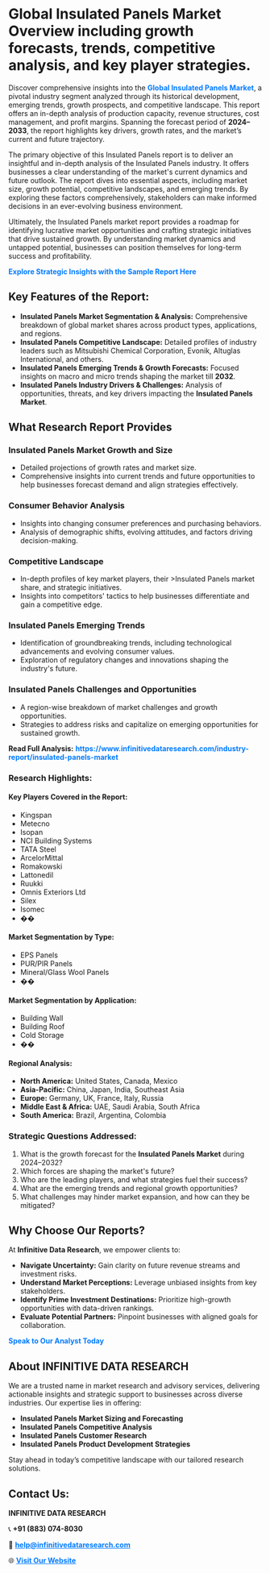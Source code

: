 <h1>Global Insulated Panels Market Overview including growth forecasts, trends, competitive analysis, and key player strategies.</h1>
<p>
Discover comprehensive insights into the 
<a href="https://www.infinitivedataresearch.com/industry-report/insulated-panels-market" rel="dofollow" style="color: #007BFF; text-decoration: none;"><strong>Global Insulated Panels Market</strong></a>, a pivotal industry segment analyzed through its historical development, emerging trends, growth prospects, and competitive landscape. This report offers an in-depth analysis of production capacity, revenue structures, cost management, and profit margins. Spanning the forecast period of <strong>2024–2033</strong>, the report highlights key drivers, growth rates, and the market’s current and future trajectory.
</p>
<p>
The primary objective of this Insulated Panels report is to deliver an insightful and in-depth analysis of the Insulated Panels industry. It offers businesses a clear understanding of the market's current dynamics and future outlook. The report dives into essential aspects, including market size, growth potential, competitive landscapes, and emerging trends. By exploring these factors comprehensively, stakeholders can make informed decisions in an ever-evolving business environment.
</p>
<p>
Ultimately, the Insulated Panels market report provides a roadmap for identifying lucrative market opportunities and crafting strategic initiatives that drive sustained growth. By understanding market dynamics and untapped potential, businesses can position themselves for long-term success and profitability.
</p>
<p>
<a href="https://www.infinitivedataresearch.com/request-sample/reportId=104563" style="color: #007BFF; text-decoration: none;"><strong>Explore Strategic Insights with the Sample Report Here</strong></a>
</p>

<h2>Key Features of the Report:</h2>
<ul>
<li><strong>Insulated Panels Market Segmentation & Analysis:</strong> Comprehensive breakdown of global market shares across product types, applications, and regions.</li>
<li><strong>Insulated Panels Competitive Landscape:</strong> Detailed profiles of industry leaders such as Mitsubishi Chemical Corporation, Evonik, Altuglas International, and others.</li>
<li><strong>Insulated Panels Emerging Trends & Growth Forecasts:</strong> Focused insights on macro and micro trends shaping the market till <strong>2032</strong>.</li>
<li><strong>Insulated Panels Industry Drivers & Challenges:</strong> Analysis of opportunities, threats, and key drivers impacting the <strong>Insulated Panels Market</strong>.</li>
</ul>

<h2>What Research Report Provides</h2>
<h3>Insulated Panels Market Growth and Size</h3>
<ul>
<li>Detailed projections of growth rates and market size.</li>
<li>Comprehensive insights into current trends and future opportunities to help businesses forecast demand and align strategies effectively.</li>
</ul>

<h3>Consumer Behavior Analysis</h3>
<ul>
<li>Insights into changing consumer preferences and purchasing behaviors.</li>
<li>Analysis of demographic shifts, evolving attitudes, and factors driving decision-making.</li>
</ul>

<h3>Competitive Landscape</h3>
<ul>
<li>In-depth profiles of key market players, their >Insulated Panels market share, and strategic initiatives.</li>
<li>Insights into competitors' tactics to help businesses differentiate and gain a competitive edge.</li>
</ul>

<h3>Insulated Panels Emerging Trends</h3>
<ul>
<li>Identification of groundbreaking trends, including technological advancements and evolving consumer values.</li>
<li>Exploration of regulatory changes and innovations shaping the industry's future.</li>
</ul>

<h3>Insulated Panels Challenges and Opportunities</h3>
<ul>
<li>A region-wise breakdown of market challenges and growth opportunities.</li>
<li>Strategies to address risks and capitalize on emerging opportunities for sustained growth.</li>
</ul>
<p><strong>Read Full Analysis:</strong> <a href="https://www.infinitivedataresearch.com/industry-report/insulated-panels-market" rel="dofollow" style="color: #007BFF; text-decoration: none;"><strong>https://www.infinitivedataresearch.com/industry-report/insulated-panels-market</strong></a></p>
<h3>Research Highlights:</h3>
<h4>Key Players Covered in the Report:</h4>
<ul><li>Kingspan</li><li>Metecno</li><li>Isopan</li><li>NCI Building Systems</li><li>TATA Steel</li><li>ArcelorMittal</li><li>Romakowski</li><li>Lattonedil</li><li>Ruukki</li><li>Omnis Exteriors Ltd</li><li>Silex</li><li>Isomec</li><li>��</li></ul>
<h4>Market Segmentation by Type:</h4>
<ul><li>EPS Panels</li><li>PUR/PIR Panels</li><li>Mineral/Glass Wool Panels</li><li>��</li></ul>
<h4>Market Segmentation by Application:</h4>
<ul><li>Building Wall</li><li>Building Roof</li><li>Cold Storage</li><li>��</li></ul>

<h4>Regional Analysis:</h4>
<ul>
<li><strong>North America:</strong> United States, Canada, Mexico</li>
<li><strong>Asia-Pacific:</strong> China, Japan, India, Southeast Asia</li>
<li><strong>Europe:</strong> Germany, UK, France, Italy, Russia</li>
<li><strong>Middle East & Africa:</strong> UAE, Saudi Arabia, South Africa</li>
<li><strong>South America:</strong> Brazil, Argentina, Colombia</li>
</ul>

<h3>Strategic Questions Addressed:</h3>
<ol>
<li>What is the growth forecast for the <strong>Insulated Panels Market</strong> during 2024–2032?</li>
<li>Which forces are shaping the market's future?</li>
<li>Who are the leading players, and what strategies fuel their success?</li>
<li>What are the emerging trends and regional growth opportunities?</li>
<li>What challenges may hinder market expansion, and how can they be mitigated?</li>
</ol>

<h2>Why Choose Our Reports?</h2>
<p>At <strong>Infinitive Data Research</strong>, we empower clients to:</p>
<ul>
<li><strong>Navigate Uncertainty:</strong> Gain clarity on future revenue streams and investment risks.</li>
<li><strong>Understand Market Perceptions:</strong> Leverage unbiased insights from key stakeholders.</li>
<li><strong>Identify Prime Investment Destinations:</strong> Prioritize high-growth opportunities with data-driven rankings.</li>
<li><strong>Evaluate Potential Partners:</strong> Pinpoint businesses with aligned goals for collaboration.</li>
</ul>
<p><a href="https://www.infinitivedataresearch.com/industry-report/insulated-panels-market" rel="dofollow" style="color: #007BFF; text-decoration: none;"><strong>Speak to Our Analyst Today</strong></a></p>

<h2>About INFINITIVE DATA RESEARCH</h2>
<p>We are a trusted name in market research and advisory services, delivering actionable insights and strategic support to businesses across diverse industries. Our expertise lies in offering:</p>
<ul>
<li><strong>Insulated Panels Market Sizing and Forecasting</strong></li>
<li><strong>Insulated Panels Competitive Analysis</strong></li>
<li><strong>Insulated Panels Customer Research</strong></li>
<li><strong>Insulated Panels Product Development Strategies</strong></li>
</ul>
<p>Stay ahead in today’s competitive landscape with our tailored research solutions.</p>

<h2>Contact Us:</h2>
<p><strong>INFINITIVE DATA RESEARCH</strong></p>
<p>📞 <strong>+91 (883) 074-8030</strong></p>
<p>📧 <strong><a href="mailto:help@infinitivedataresearch.com" style="color: #007BFF;">help@infinitivedataresearch.com</a></strong></p>
<p>🌐 <strong><a href="https://www.infinitivedataresearch.com" rel="dofollow" style="color: #007BFF;">Visit Our Website</a></strong></p>